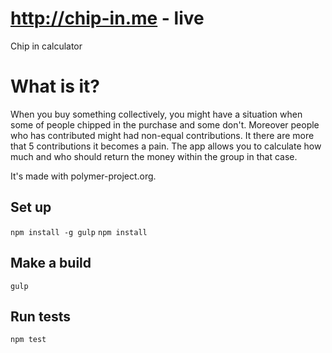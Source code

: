 # http://chip-in.me - live
Chip in calculator

# What is it?
When you buy something collectively, you might have a situation when some of people chipped in the purchase and some don't. Moreover people who has contributed might had non-equal contributions. It there are more that 5 contributions it becomes a pain.
The app allows you to calculate how much and who should return the money within the group in that case.

It's made with polymer-project.org.

## Set up
`npm install -g gulp`
`npm install`

## Make a build
`gulp`

## Run tests
`npm test`
